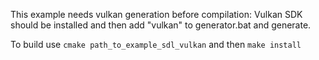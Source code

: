 This example needs vulkan generation before compilation: Vulkan SDK should be installed and then add "vulkan" to generator.bat and generate.

To build use `cmake path_to_example_sdl_vulkan` and then `make install`
